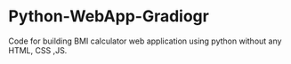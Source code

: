 # Python-WebApp-Gradiogr
Code for building BMI calculator web application using python without any HTML, CSS ,JS. 
